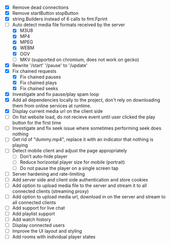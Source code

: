- [x] Remove dead connections
- [x] Remove startButton stopButton
- [x] string.Builders instead of 6 calls to fmt.Fprint
- [ ] Auto detect media file formats received by the server
    - [x] M3U8
    - [x] MP4
    - [x] MPEG
    - [x] WEBM
    - [x] OGV
    - [ ] MKV (supported on chromium, does not work on gecko)
- [x] Rewrite '/start' '/pause' to '/update'
- [x] Fix chained requests
    - [x] Fix chained pauses
    - [x] Fix chained plays
    - [x] Fix chained seeks
- [x] Investigate and fix pause/play spam loop
- [x] Add all dependencies locally to the project, don't rely on downloading them from online services at runtime.
- [x] Display current media url on the client side
- [ ] On fist website load, do not recieve event until user clicked the play button for the first time
- [ ] Investigate and fix seek issue where sometimes performing seek does nothing
- [ ] Get rid of "dummy.mp4", replace it with an indicator that nothing is playing
- [ ] Detect mobile client and adjust the page appropriately
    - [ ] Don't auto-hide player
    - [ ] Reduce horizontal player size for mobile (portrait)
    - [ ] Do not pause the player on a single screen tap
- [ ] Server hardening and rate-limiting
- [ ] Add server side and client side authentication and store cookies
- [ ] Add option to upload media file to the server and stream it to all connected clients (streaming proxy)
- [ ] Add option to upload media url, download in on the server and stream to all connected clients
- [ ] Add support for live chat
- [ ] Add playlist support
- [ ] Add watch history
- [ ] Display connected users
- [ ] Improve the UI layout and styling
- [ ] Add rooms with individual player states

